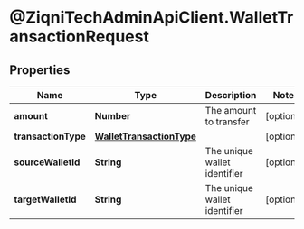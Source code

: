 # @ZiqniTechAdminApiClient.WalletTransactionRequest

## Properties

Name | Type | Description | Notes
------------ | ------------- | ------------- | -------------
**amount** | **Number** | The amount to transfer | [optional] 
**transactionType** | [**WalletTransactionType**](WalletTransactionType.md) |  | [optional] 
**sourceWalletId** | **String** | The unique wallet identifier | [optional] 
**targetWalletId** | **String** | The unique wallet identifier | [optional] 


